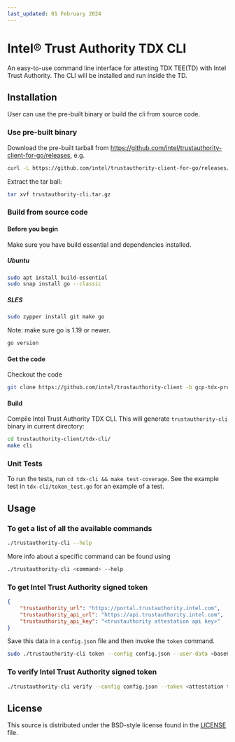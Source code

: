 ```yaml
---
last_updated: 01 February 2024
---
```


# Intel® Trust Authority TDX CLI
An easy-to-use command line interface for attesting TDX TEE(TD) with Intel Trust Authority. The CLI will be installed and run inside the TD.

## Installation
User can use the pre-built binary or build the cli from source code.
### Use pre-built binary
Download the pre-built tarball from https://github.com/intel/trustauthority-client-for-go/releases, e.g.
```sh
curl -L https://github.com/intel/trustauthority-client-for-go/releases/download/v1.2.1/trustauthority-cli-gcp-v1.2.1.tar.gz -o trustauthority-cli.tar.gz
```
Extract the tar ball:
```sh
tar xvf trustauthority-cli.tar.gz
```

### Build from source code
#### Before you begin
Make sure you have build essential and dependencies installed.
##### Ubuntu
```sh
sudo apt install build-essential
sudo snap install go --classic
```
##### SLES
```sh
sudo zypper install git make go
```

Note: make sure go is 1.19 or newer.
```sh
go version
```
#### Get the code
Checkout the code
```sh
git clone https://github.com/intel/trustauthority-client -b gcp-tdx-preview
```

#### Build
Compile Intel Trust Authority TDX CLI. This will generate `trustauthority-cli` binary in current directory:

```sh
cd trustauthority-client/tdx-cli/
make cli
```

### Unit Tests

To run the tests, run `cd tdx-cli && make test-coverage`. See the example test in `tdx-cli/token_test.go` for an example of a test.

## Usage

### To get a list of all the available commands

```sh
./trustauthority-cli --help
```
More info about a specific command can be found using
```sh
./trustauthority-cli <command> --help
```

### To get Intel Trust Authority signed token

```json
{
    "trustauthority_url": "https://portal.trustauthority.intel.com",
    "trustauthority_api_url": "https://api.trustauthority.intel.com",
    "trustauthority_api_key": "<trustauthority attestation api key>"
}
```
Save this data in a `config.json` file and then invoke the `token` command.

```sh
sudo ./trustauthority-cli token --config config.json --user-data <base64 encoded userdata>  --no-eventlog
```

### To verify Intel Trust Authority signed token
```sh
./trustauthority-cli verify --config config.json --token <attestation token in JWT format>
```

## License

This source is distributed under the BSD-style license found in the [LICENSE](../LICENSE)
file.
